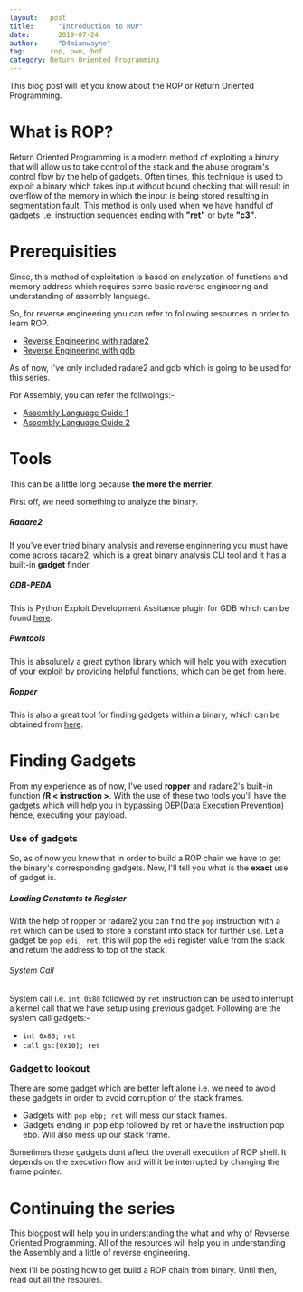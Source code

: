```yaml
---
layout:   post
title:      "Introduction to ROP"
date:       2019-07-24
author:     "D4mianwayne"
tag:      rop, pwn, bof
category: Return Oriented Programming
---
```



This blog post will let you know about the ROP or Return Oriented Programming. 

# What is ROP?

Return Oriented Programming is a modern method of exploiting a binary that will allow us to take control of the stack and the abuse program's control flow by the help of gadgets.
Often times, this technique is used to exploit a binary which takes input without bound checking that will result in overflow of the memory in which the input is being stored resulting in segmentation fault.
This method is only used when we have handful of gadgets i.e. instruction sequences ending with **"ret"** or byte **"c3"**.

# Prerequisities 

Since, this method of exploitation is based on analyzation of functions and memory address which requires some basic reverse engineering and understanding of assembly language.

So, for reverse engineering you can refer to following resources in order to learn ROP.

* [Reverse Engineering with radare2](https://medium.com/@jacob16682/reverse-engineering-using-radare2-588775ea38d5)
* [Reverse Engineering with gdb](https://medium.com/@rickharris_dev/reverse-engineering-using-linux-gdb-a99611ab2d32)
  
As of now, I've only included radare2 and gdb which is going to be used for this series.

For Assembly, you can refer the follwoings:-

* [Assembly Language Guide 1](http://www.cs.princeton.edu/courses/archive/spr17/cos217/lectures/13_Assembly1.pdf)
* [Assembly Language Guide 2](https://www.cs.virginia.edu/~evans/cs216/guides/x86.html)

# Tools

This can be a little long because **the more the merrier**.

First off, we need something to analyze the binary.

##### Radare2

If you've ever tried binary analysis and reverse enginnering you must have come across radare2, which is a great binary analysis CLI tool and it has a built-in **gadget** finder.

##### GDB-PEDA

This is Python Exploit Development Assitance plugin for GDB which can be found [here](https://github.com/longld/peda).

##### Pwntools

This is absolutely a great python library which will help you with execution of your exploit by providing helpful functions, which can be get from [here](https://github.com/arthaud/python3-pwntools).

##### Ropper

This is also a great tool for finding gadgets within a binary, which can be obtained from [here](https://github.com/sashs/Ropper).

# Finding Gadgets

From my experience as of now, I've used **ropper** and radare2's built-in function **/R < instruction >**. With the use of these two tools you'll have the gadgets which will help you in bypassing DEP(Data Execution Prevention) hence, executing your payload.

### Use of gadgets

So, as of now you know that in order to build a ROP chain we have to get the binary's corresponding gadgets. Now, I'll tell you what is the **exact** use of gadget is.

##### Loading Constants to Register

With the help of ropper or radare2 you can find the `pop` instruction with a `ret` which can be used to store a constant into stack for further use.
Let a gadget be `pop edi, ret`, this will pop the `edi` register value from the stack and return the address to top of the stack.

###### System Call

System call i.e. `int 0x80` followed by `ret` instruction can be used to interrupt a kernel call that we have setup using previous gadget.
Following are the system call gadgets:-

* `int 0x80; ret`
* `call gs:[0x10]; ret`

### Gadget to lookout

There are some gadget which are better left alone i.e. we need to avoid these gadgets in order to avoid corruption of the stack frames.
* Gadgets with `pop ebp; ret` will mess our stack frames.
* Gadgets ending in pop ebp followed by ret or have the instruction pop ebp. Will also mess up our stack frame.

Sometimes these gadgets dont affect the overall execution of ROP shell. It depends on the execution
flow and will it be interrupted by changing the frame pointer.

# Continuing the series

This blogpost will help you in understanding the what and why of Revserse Oriented Programming. All of the resources will help you in understanding the Assembly and a little of reverse engineering.

Next I'll be posting how to get build a ROP chain from binary. Until then, read out all the resoures.



